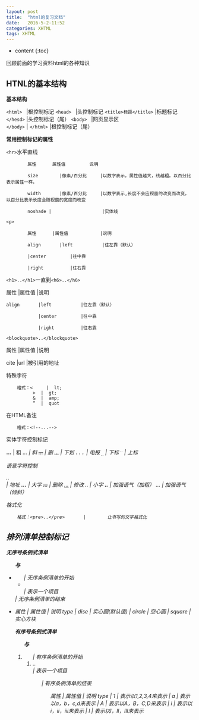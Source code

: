 ```yaml
---
layout: post
title:  "html的复习文档"
date:   2016-5-2-11:52
categories: XHTML
tags: XHTML
---
```


* content
{:toc}

回顾前面的学习资料html的各种知识




## HTNL的基本结构

**基本结构**

`<html>	`		|根控制标记
`<head>	`		|头控制标记
`<title>标题</title>`       |标题标记
`</hesd>`			|头控制标记（尾）
`<body>	`			|网页显示区	
`</body>`			|
`</html>`			|根控制标记（尾）

**常用控制标记的属性**

`<hr>`水平直线

			属性		属性值			说明

			size		|像素/百分比		|以数字表示，属性值越大，线越粗。以百分比表示属性一样。

			width		|像素/百分比		|以数字表示,长度不会应视窗的改变而改变。以百分比表示长度会随视窗的宽度而改变

			noshade	|					|实体线

`<p>`

			属性		|属性值			|说明

			align		|left			|往左靠（默认）

			|center			|往中靠
			
			|right			|往右靠

`<h1>..</h1>`一直到`<h6>..</h6>`

属性		|属性值			|说明

	align		|left			|往左靠（默认）

				|center			|往中靠
			
				|right			|往右靠
			
`<blockquote>..</blockquote>`	
		
属性		|属性值			|说明

cite		|url			|被引用的地址


特殊字符

		格式：<	 |	lt;
			  >	 |	gt;
			  &	 |	amp;
			  “	 |	quot

在HTML备注

		格式：<!--...-->

实体字符控制标记

<b>...</b>	|	粗
<i>...<i>	|	斜
<s>...</s>	|	删
<u>...</u>	|	下划
<tt>...</tt>	|	电报
<sub>..</sub>	|	下标
<sup>..</sup>	|	上标

语意字符控制

<address>..</address>	|		地址
<big>...</big>			|		大字
<del>...</del>			|		删除
<ins>...</ins>			|		修改
<samll>..</samll>		|		小字
<strong>..</strong>		|		加强语气（加粗）
<em>...</em>			|		加强语气（倾斜）

格式化

		格式：<pre>..</pre>	   |		让书写的文字格式化


## 排列清单控制标记

**无序号条例式清单<ul>与<li>**

<ul>		|	无序条例清单的开始
 <li></li>	|	表示一个项目
</ul>		|	无序条例清单的结束

<li>

属性		|	属性值			|	说明
type		|	 dise			|	 实心圆(默认值)
			|	 circle			|	 空心圆
			|	 square			|	 实心方块

**有序号条例式清单<ol>与<li>**

<ol>			|	有序条例清单的开始
 <li>..</li>	|	表示一个项目
<ol>			|	有序条例清单的结束

<ol>

属性		|	属性值			|	说明
type		|	 1				|	 表示以1,2,3,4来表示
			|	 a				|	 表示以a，b，c,d来表示
			|	 A				|	 表示以A，B，C,D来表示
			|	 i				|	 表示以i，ii，iii来表示
			|	 l				|	 表示以l，ll，lll来表示



